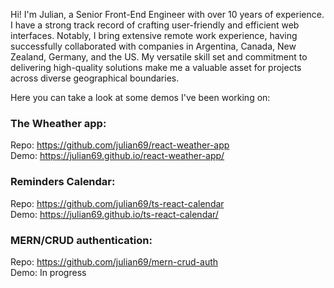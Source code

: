 Hi!
I'm Julian, a Senior Front-End Engineer with over 10 years of experience. I have a strong track record of crafting user-friendly and efficient web interfaces. Notably, I bring extensive remote work experience, having successfully collaborated with companies in Argentina, Canada, New Zealand, Germany, and the US. My versatile skill set and commitment to delivering high-quality solutions make me a valuable asset for projects across diverse geographical boundaries.

Here you can take a look at some demos I've been working on:

### The Wheather app:
Repo: https://github.com/julian69/react-weather-app  
Demo: https://julian69.github.io/react-weather-app/  

### Reminders Calendar:
Repo: https://github.com/julian69/ts-react-calendar  
Demo: https://julian69.github.io/ts-react-calendar/  

### MERN/CRUD authentication:
Repo: https://github.com/julian69/mern-crud-auth  
Demo: In progress  
